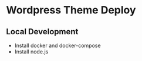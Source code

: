 # Wordpress Theme Deploy

## Local Development

- Install docker and docker-compose
- Install node.js

